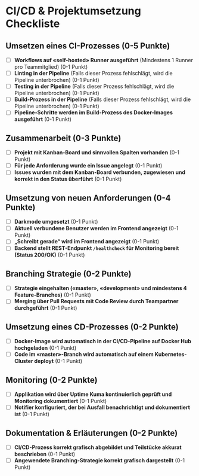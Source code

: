 # CI/CD & Projektumsetzung Checkliste

## Umsetzen eines CI-Prozesses (0-5 Punkte)

- [ ] **Workflows auf «self-hosted» Runner ausgeführt** (Mindestens 1 Runner pro Teammitglied) (0-1 Punkt)
- [ ] **Linting in der Pipeline** (Falls dieser Prozess fehlschlägt, wird die Pipeline unterbrochen) (0-1 Punkt)
- [ ] **Testing in der Pipeline** (Falls dieser Prozess fehlschlägt, wird die Pipeline unterbrochen) (0-1 Punkt)
- [ ] **Build-Prozess in der Pipeline** (Falls dieser Prozess fehlschlägt, wird die Pipeline unterbrochen) (0-1 Punkt)
- [ ] **Pipeline-Schritte werden im Build-Prozess des Docker-Images ausgeführt** (0-1 Punkt)

## Zusammenarbeit (0-3 Punkte)

- [ ] **Projekt mit Kanban-Board und sinnvollen Spalten vorhanden** (0-1 Punkt)
- [ ] **Für jede Anforderung wurde ein Issue angelegt** (0-1 Punkt)
- [ ] **Issues wurden mit dem Kanban-Board verbunden, zugewiesen und korrekt in den Status überführt** (0-1 Punkt)

## Umsetzung von neuen Anforderungen (0-4 Punkte)

- [ ] **Darkmode umgesetzt** (0-1 Punkt)
- [ ] **Aktuell verbundene Benutzer werden im Frontend angezeigt** (0-1 Punkt)
- [ ] **„Schreibt gerade“ wird im Frontend angezeigt** (0-1 Punkt)
- [ ] **Backend stellt REST-Endpunkt `/healthcheck` für Monitoring bereit (Status 200/OK)** (0-1 Punkt)

## Branching Strategie (0-2 Punkte)

- [ ] **Strategie eingehalten («master», «development» und mindestens 4 Feature-Branches)** (0-1 Punkt)
- [ ] **Merging über Pull Requests mit Code Review durch Teampartner durchgeführt** (0-1 Punkt)

## Umsetzung eines CD-Prozesses (0-2 Punkte)

- [ ] **Docker-Image wird automatisch in der CI/CD-Pipeline auf Docker Hub hochgeladen** (0-1 Punkt)
- [ ] **Code im «master»-Branch wird automatisch auf einem Kubernetes-Cluster deployt** (0-1 Punkt)

## Monitoring (0-2 Punkte)

- [ ] **Applikation wird über Uptime Kuma kontinuierlich geprüft und Monitoring dokumentiert** (0-1 Punkt)
- [ ] **Notifier konfiguriert, der bei Ausfall benachrichtigt und dokumentiert ist** (0-1 Punkt)

## Dokumentation & Erläuterungen (0-2 Punkte)

- [ ] **CI/CD-Prozess korrekt grafisch abgebildet und Teilstücke akkurat beschrieben** (0-1 Punkt)
- [ ] **Angewendete Branching-Strategie korrekt grafisch dargestellt** (0-1 Punkt)
